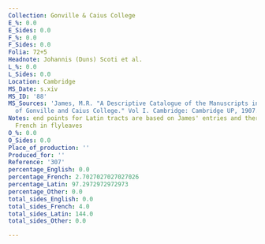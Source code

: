 ```yaml
---
Collection: Gonville & Caius College
E_%: 0.0
E_Sides: 0.0
F_%: 0.0
F_Sides: 0.0
Folia: 72+5
Headnote: Johannis (Duns) Scoti et al.
L_%: 0.0
L_Sides: 0.0
Location: Cambridge
MS_Date: s.xiv
MS_ID: '88'
MS_Sources: 'James, M.R. "A Descriptive Catalogue of the Manuscripts in the Library
  of Gonville and Caius College." Vol I. Cambridge: Cambridge UP, 1907.'
Notes: end points for Latin tracts are based on James' entries and therefore approximate;
  French in flyleaves
O_%: 0.0
O_Sides: 0.0
Place_of_production: ''
Produced_for: ''
Reference: '307'
percentage_English: 0.0
percentage_French: 2.7027027027027026
percentage_Latin: 97.2972972972973
percentage_Other: 0.0
total_sides_English: 0.0
total_sides_French: 4.0
total_sides_Latin: 144.0
total_sides_Other: 0.0

---
```

